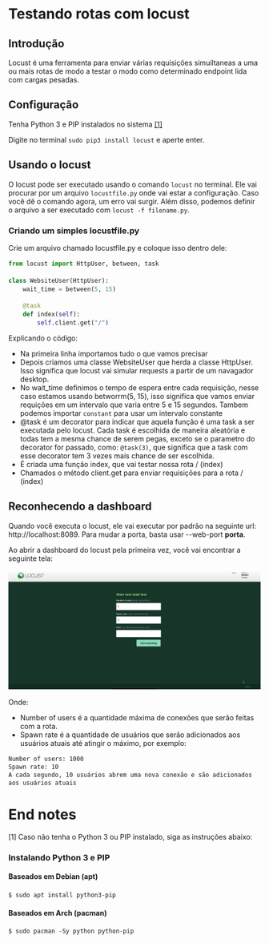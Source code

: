 # Testando rotas com locust

## Introdução
Locust é uma ferramenta para enviar várias requisições simuiltaneas a uma ou mais rotas de modo a testar o modo como determinado endpoint lida com cargas pesadas.

## Configuração
Tenha Python 3 e PIP instalados no sistema [[1]](#1)

Digite no terminal `sudo pip3 install locust` e aperte enter.

## Usando o locust
O locust pode ser executado usando o comando `locust` no terminal. Ele vai procurar por um arquivo `locustfile.py` onde vai estar a configuração. Caso você dê o comando agora, um erro vai surgir. Além disso, podemos definir o arquivo a ser executado com `locust -f filename.py`.

### Criando um simples locustfile.py
Crie um arquivo chamado locustfile.py e coloque isso dentro dele:
```py
from locust import HttpUser, between, task

class WebsiteUser(HttpUser):
    wait_time = between(5, 15)
    
    @task
    def index(self):
        self.client.get("/")
```

Explicando o código:
- Na primeira linha importamos tudo o que vamos precisar
- Depois criamos uma classe WebsiteUser que herda a classe HttpUser. Isso significa que locust vai simular requests a partir de um navagador desktop.
- No wait_time definimos o tempo de espera entre cada requisição, nesse caso estamos usando betworrm(5, 15), isso significa que vamos enviar requições em um intervalo que varia entre 5 e 15 segundos. Tambem podemos importar `constant` para usar um intervalo constante
- @task é um decorator para indicar que aquela função é uma task a ser executada pelo locust. Cada task é escolhida de maneira aleatória e todas tem a mesma chance de serem pegas, exceto se o parametro do decorator for passado, como: `@task(3)`, que significa que a task com esse decorator tem 3 vezes mais chance de ser escolhida.
- É criada uma função index, que vai testar nossa rota / (index)
- Chamados o método client.get para enviar requisições para a rota / (index)


## Reconhecendo a dashboard
Quando você executa o locust, ele vai executar por padrão na seguinte url: http://localhost:8089. Para mudar a porta, basta usar --web-port __porta__.

Ao abrir a dashboard do locust pela primeira vez, você vai encontrar a seguinte tela: 

![print da tela](https://raw.githubusercontent.com/kamuridesu/simpledoc/main/locust/media/locust-initial-screen.png)

Onde:
- Number of users é a quantidade máxima de conexões que serão feitas com a rota.
- Spawn rate é a quantidade de usuários que serão adicionados aos usuários atuais até atingir o máximo, por exemplo:

```
Number of users: 1000
Spawn rate: 10
A cada segundo, 10 usuários abrem uma nova conexão e são adicionados aos usuários atuais
```

# End notes
<a id="1">[1]</a>
Caso não tenha o Python 3 ou PIP instalado, siga as instruções abaixo:
### Instalando Python 3 e PIP
#### Baseados em Debian (apt)
`$ sudo apt install python3-pip`
#### Baseados em Arch (pacman)
`$ sudo pacman -Sy python python-pip`
